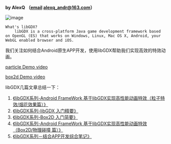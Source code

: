**by AlexQ （[email](alexq_andr@163.com) alexq_andr@163.com）**

![image](https://libgdx.badlogicgames.com/img/logo.png)

	What's libGDX?
		libGDX is a cross-platform Java game development framework based on OpenGL (ES) that works on Windows, Linux, Mac OS X, Android, your WebGL enabled browser and iOS.

我们关注如何结合Android原生APP开发，使用libGDX帮助我们实现高效的特效动画。


[particle Demo video](http://v.youku.com/v_show/id_XMTQwOTIyMjIyOA==.html)

[box2d Demo video](http://v.youku.com/v_show/id_XMTY1MDE4NzM4OA==.html)

libGDX几篇文章总结一下：

1. [《libGDX系列-Android FrameWork 基于libGDX实现高性能动画特效（粒子特效/烟花效果篇）》](http://alexq.farbox.com/post/2015-12-11)
2. [《libGDX系列-libGDX 入门精要》](http://alexq.farbox.com/post/libgdx)
3. [《libGDX系列-Box2D 入门简要》](http://alexq.farbox.com/post/box2d-ru-men-jian-yao)
4. [《libGDX系列-Android FrameWork 基于libGDX实现高性能动画特效（Box2D/物理碰撞 篇）》](http://alexq.farbox.com/post/android-framework-ji-yu-libgdxshi-xian-gao-xing-neng-dong-hua-te-xiao-box2d/wu-li-peng-zhuang-pian)
5. [《libGDX系列－结合APP开发综合笔记》](http://alexq.farbox.com/post/libgdxxi-lie-ji-yu-appzong-he-bi-ji)